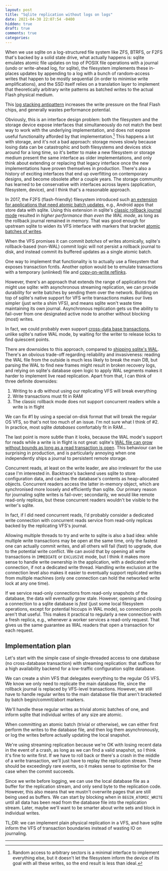 ```yaml
---
layout: post
title: "Sqlite replication without logs on logs"
date: 2021-04-30 22:07:54 -0400
hidden: true
draft: true
comments: true
categories: 
---
```


When we use sqlite on a log-structured file system like ZFS, BTRFS, or
F2FS that's backed by a solid state drive, what actually happens is:
sqlite emulates atomic file updates on top of POSIX file operations
with a journal (undo or write-ahead log, for sqlite), the filesystem
implements these in-places updates by appending to a log with a bunch
of random-access writes that happen to be mostly sequential (in order
to minimise write amplifications), and the SSD itself relies on a
translation layer to implement that theoretically arbitrary write
patterns as batched writes to the actual Flash physical medium.

This [log stacking antipattern](https://www.usenix.org/conference/inflow14/workshop-program/presentation/yang)
increases the write pressure on the final Flash chips, and
generally wastes performance potential.

Obviously, this is an interface design problem: both the filesystem
and the storage device expose interfaces that simultaneously do not
match the best way to work with the underlying implementation, and
does not expose useful functionality afforded by that
implementation.[^expressive-power] This happens a lot with storage,
and it's not a bad approach: storage moves slowly because losing data
can be catastrophic and both filesystems and devices stick around for
a long time, so it's better to make a new filesystem or storage medium
present the same interface as older implementations, and only think
about extending or replacing that legacy interface once the new
implementations have proven themselves in production.  There's also a
history of exciting interfaces that end up overfitting on contemporary
designs, and become obsolete after a couple years.  The storage
community has learned to be conservative with interfaces across layers
(application, filesystem, device), and I think that's a reasonable
approach.

[^expressive-power]: Random access to arbitrary sectors is a minimal interface to implement everything else, but it doesn't let the filesystem inform the device of its goal with all these writes, so the end result is less than ideal.

In 2017, the F2FS (flash-friendly) filesystem introduced such 
[an extension for applications that need atomic batch updates](http://esos.hanyang.ac.kr/files/publication/conferences/international/HPCCT2016-108_final.pdf),
e.g., Android apps that store data with sqlite.  Using this extension in
sqlite's [classic rollback journal mode](https://sqlite.org/atomiccommit.html)
resulted in *higher performance than even the WAL mode*, as
long as the rollback journal remained in memory.  That was good enough
for upstream sqlite to widen its VFS interface with markers
that bracket [atomic batches of writes](https://www.sqlite.org/c3ref/c_fcntl_begin_atomic_write.html#sqlitefcntlbeginatomicwrite).

When the VFS promises it can commit *batches* of writes atomically,
sqlite's rollback-based (non-WAL) commit logic will not persist
a rollback journal to disk, and instead commit its buffered updates
as a single atomic batch.

One way to implement that functionality is to actually use a
filesystem that exposes transaction fcntls.  Another option would be
to emulate transactions with a temporary (unlinked) file and
[copy-on-write reflinks](https://lwn.net/Kernel/Index/#reflink).

However, there's an approach that extends the range of applications
that might use sqlite: with asynchronous streaming replication, we can
provide durability for write batches by sending them over the network.
Building on top of sqlite's native support for VFS write transactions
makes our lives simpler (just write a shim VFS), and means sqlite
won't waste time maintaining its own journal.  Asynchronous replication
gets us the ability to fail-over from one designated active node to
another without blocking (most) writes.

In fact, we could probably even support
[cross-data base transactions](https://sqlite.org/lockingv3.html),
unlike sqlite's native WAL mode, by waiting for the writer to
release locks to find quiescent points.

There are downsides to this approach, compared to [shipping sqlite's WAL](https://litestream.io/).
There's an obvious trade-off regarding reliability and invasiveness:
reading the WAL file from the outside is much less likely to break the
main DB, but parsing the WAL to find new frames might result in broken
recovery logs, and relying on sqlite's database open logic to apply
WAL segments makes it harder to implement live read replication.
Apart from that, I can think of three definite downsides:

1. Writing to a db without using our replicating VFS will break
   everything
2. Write transactions must fit in RAM
3. The classic rollback mode does not support concurrent readers
   while a write is in flight

We can fix #1 by using a special on-disk format that will break the
regular OS VFS, so that's not too much of an issue.  I'm not sure what
I think of #2.  In practice, most sqlite *databases* comfortably fit
in RAM...

The last point is more subtle than it looks, because the WAL mode's
support for reads while a write is in flight is not great: sqlite's
[WAL file can grow without bounds as long as a read transaction is open](https://www.sqlite.org/cgi/src/doc/wal2/doc/wal2.md).
This behaviour can be surprising in production, and is particularly
annoying when one independently ships a journal to persistent remote
storage.

Concurrent reads, at least on the write leader, are also irrelevant for
the use case I'm interested in.  Backtrace's backend uses sqlite to
store configuration data, and caches the database's contents as
heap-allocated objects.  Concurrent readers access the latter
in-memory object, which are synchronised more loosely and efficiently
than sqlite.  Our primary reason for journaling sqlite writes is
fail-over; secondarily, we would like remote read-only replicas, but
these concurrent readers wouldn't be visible to the writer's sqlite.

In fact, if I did need concurrent reads, I'd probably consider a
dedicated write connection with concurrent reads service from
read-only replicas backed by the replicating VFS's journal.

Allowing multiple threads to try and write to sqlite is also a bad
idea: while multiple write transactions may be open at the same time,
only the fastest one can actually commit writes, and all others will
fail (fast) to upgrade, due to the potential write conflict. We can
avoid that by opening all write transactions in `IMMEDIATE` or
`EXCLUSIVE` mode, but I think it makes more sense to handle write
ownership in the application, with a dedicated write connection, if
not a dedicated write thread.  Handling write exclusion at the
connection level also makes it easier to eventually support replicated
writes from multiple machines (only one connection can hold the
networked write lock at any one time).

If we service read-only connections from read-only snapshots of the
database, the data will eventually grow stale.  However, opening and
closing a connection to a sqlite database is *fast* (just some local
filesystem operations, except for potential hiccups in WAL mode), so
connection pools aren't that useful.  This makes it practical to
regularly a new connection with a fresh replica, e.g., whenever a
worker services a read-only request.  That gives us the same guarantee
as WAL readers that open a transaction for each request.

Implementation plan
-------------------

Let's start with the simple case of single-threaded access to one
database (no cross-database transaction) with streaming replication:
that suffices for a high availability backend for a low-traffic
configuration sqlite database.

We can create a shim VFS that delegates everything to the regular OS
VFS.  We know we only need to replicate the main database file, since
the rollback journal is replaced by VFS-level transactions.  However,
we still have to handle regular writes to the main database file that
aren't bracketed by batch begin/commit/abort markers.

We'll handle these regular writes as trivial atomic batches of one,
and inform sqlite that individual writes of any size are atomic.

When committing an atomic batch (trivial or otherwise), we can either
first perform the writes to the database file, and then log them
asynchronously, or log the writes before actually updating the local
snapshot.

We're using streaming replication because we're OK with losing recent
data in the event of a crash, as long as we can find a valid snapshot,
so I think it's fine to write first.  If we have to roll back or
there's a crash in the middle of a write transaction, we'll just have
to replay the replication stream.  These should be exceedingly rare
events, so it makes sense to optimise for the case when the commit
succeeds.

Since we write before logging, we can use the local database file as a
buffer for the replication stream, and only send byte to the
replication code.  However, this also means that we mustn't overwrite
pages that are still being used as buffers.  We can start by blocking
when in `BEGIN_ATOMIC_WRITE` until all data has been read from the database
file into the replication stream.  Later, maybe we'll want to be smarter
about write sets and block in individual writes.

TL;DR: we can implement plain physical replication in a VFS, and have
sqlite inform the VFS of transaction boundaries instead of wasting IO
on journaling.

<p><hr style="width: 50%" /></p>
